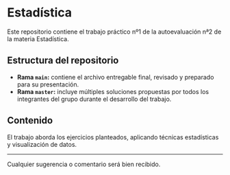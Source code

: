 # Estadística 

Este repositorio contiene el trabajo práctico nº1 de la autoevaluación nª2 de la materia Estadística.

## Estructura del repositorio

- **Rama `main`:** contiene el archivo entregable final, revisado y preparado para su presentación.
- **Rama `master`:** incluye múltiples soluciones propuestas por todos los integrantes del grupo durante el desarrollo del trabajo.

## Contenido

El trabajo aborda los ejercicios planteados, aplicando técnicas estadísticas y visualización de datos.

---

Cualquier sugerencia o comentario será bien recibido.
